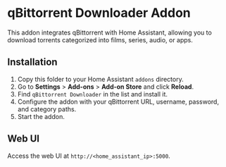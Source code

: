 # qBittorrent Downloader Addon

This addon integrates qBittorrent with Home Assistant, allowing you to download torrents categorized into films, series, audio, or apps.

## Installation

1. Copy this folder to your Home Assistant `addons` directory.
2. Go to **Settings** > **Add-ons** > **Add-on Store** and click **Reload**.
3. Find `qBittorrent Downloader` in the list and install it.
4. Configure the addon with your qBittorrent URL, username, password, and category paths.
5. Start the addon.

## Web UI

Access the web UI at `http://<home_assistant_ip>:5000`.